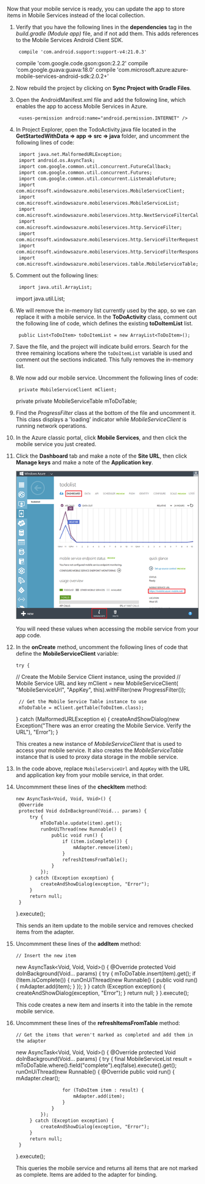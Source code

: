 Now that your mobile service is ready, you can update the app to store items in Mobile Services instead of the local collection. 

1. Verify that you have the following lines in the **dependencies** tag in the *build.gradle (Module app)* file, and if not add them. This adds references to the Mobile Services Android Client SDK.

        compile 'com.android.support:support-v4:21.0.3'
     compile 'com.google.code.gson:gson:2.2.2'
     compile 'com.google.guava:guava:18.0'
     compile 'com.microsoft.azure:azure-mobile-services-android-sdk:2.0.2+'



1. Now rebuild the project by clicking on **Sync Project with Gradle Files**.

2. Open the AndroidManifest.xml file and add the following line, which enables the app to access Mobile Services in Azure.

        <uses-permission android:name="android.permission.INTERNET" />



1. In Project Explorer, open the TodoActivity.java file located in  the **GetStartedWithData => app => src => java** folder, and uncomment the following lines of code: 

        import java.net.MalformedURLException;
        import android.os.AsyncTask;
        import com.google.common.util.concurrent.FutureCallback;
        import com.google.common.util.concurrent.Futures;
        import com.google.common.util.concurrent.ListenableFuture;
        import com.microsoft.windowsazure.mobileservices.MobileServiceClient;
        import com.microsoft.windowsazure.mobileservices.MobileServiceList;
        import com.microsoft.windowsazure.mobileservices.http.NextServiceFilterCallback;
        import com.microsoft.windowsazure.mobileservices.http.ServiceFilter;
        import com.microsoft.windowsazure.mobileservices.http.ServiceFilterRequest;
        import com.microsoft.windowsazure.mobileservices.http.ServiceFilterResponse;
        import com.microsoft.windowsazure.mobileservices.table.MobileServiceTable;


1. Comment out the following lines:

        import java.util.ArrayList;
     import java.util.List;
2. We will remove the in-memory list currently used by the app, so we can replace it with a mobile service. In the **ToDoActivity** class, comment out the following line of code, which defines the existing **toDoItemList** list.

        public List<ToDoItem> toDoItemList = new ArrayList<ToDoItem>();
3. Save the file, and the project will indicate build errors. Search for the three remaining locations where the `toDoItemList` variable is used and comment out the sections indicated. This fully removes the in-memory list. 

4. We now add our mobile service. Uncomment the following lines of code:

        private MobileServiceClient mClient;
     private private MobileServiceTable<ToDoItem> mToDoTable;
5. Find the *ProgressFilter* class at the bottom of the file and uncomment it. This class displays a 'loading' indicator while *MobileServiceClient* is running network operations.


1. In the Azure classic portal, click **Mobile Services**, and then click the mobile service you just created.

2. Click the **Dashboard** tab and make a note of the **Site URL**, then click **Manage keys** and make a note of the **Application key**.

      ![](./media/download-android-sample-code/mobile-dashboard-tab.png)

     You will need these values when accessing the mobile service from your app code.

3. In the **onCreate** method, uncomment the following lines of code that define the **MobileServiceClient** variable:

       try {
    // Create the Mobile Service Client instance, using the provided
    // Mobile Service URL and key
        mClient = new MobileServiceClient(
                "MobileServiceUrl",
                "AppKey", 
                this).withFilter(new ProgressFilter());

        // Get the Mobile Service Table instance to use
        mToDoTable = mClient.getTable(ToDoItem.class);
    } catch (MalformedURLException e) {
        createAndShowDialog(new Exception("There was an error creating the Mobile Service. Verify the URL"), "Error");
    }

     This creates a new instance of *MobileServiceClient* that is used to access your mobile service. It also creates the *MobileServiceTable* instance that is used to proxy data storage in the mobile service.

4. In the code above, replace `MobileServiceUrl` and `AppKey` with the URL and application key from your mobile service, in that order.


1. Uncommment these lines of the **checkItem** method:

       new AsyncTask<Void, Void, Void>() {
        @Override
        protected Void doInBackground(Void... params) {
            try {
                mToDoTable.update(item).get();
                runOnUiThread(new Runnable() {
                    public void run() {
                        if (item.isComplete()) {
                            mAdapter.remove(item);
                        }
                        refreshItemsFromTable();
                    }
                });
            } catch (Exception exception) {
                createAndShowDialog(exception, "Error");
            }
            return null;
        }
    }.execute();

      This sends an item update to the mobile service and removes checked items from the adapter.

2. Uncommment these lines of the **addItem** method:

       // Insert the new item
    new AsyncTask<Void, Void, Void>() {
        @Override
        protected Void doInBackground(Void... params) {
            try {
                mToDoTable.insert(item).get();
                if (!item.isComplete()) {
                    runOnUiThread(new Runnable() {
                        public void run() {
                            mAdapter.add(item);
                        }
                    });
                }
            } catch (Exception exception) {
                createAndShowDialog(exception, "Error");
            }
            return null;
        }
    }.execute();



      This code creates a new item and inserts it into the table in the remote mobile service.

1. Uncommment these lines of the **refreshItemsFromTable** method:

       // Get the items that weren't marked as completed and add them in the adapter
    new AsyncTask<Void, Void, Void>() {
        @Override
        protected Void doInBackground(Void... params) {
            try {
                final MobileServiceList<ToDoItem> result = mToDoTable.where().field("complete").eq(false).execute().get();
                runOnUiThread(new Runnable() {
                    @Override
                    public void run() {
                        mAdapter.clear();

                        for (ToDoItem item : result) {
                            mAdapter.add(item);
                        }
                    }
                });
            } catch (Exception exception) {
                createAndShowDialog(exception, "Error");
            }
            return null;
        }
    }.execute();

   This queries the mobile service and returns all items that are not marked as complete. Items are added to the adapter for binding.


<!-- URLs. -->

[Mobile Services Android SDK]: http://aka.ms/Iajk6q